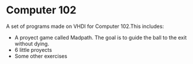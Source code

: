 # Computer 102
A set of programs made on VHDl for Computer 102.This includes:
- A proyect game called Madpath. The goal is to guide the ball to the exit without dying.
- 6 little proyects
- Some other exercises
